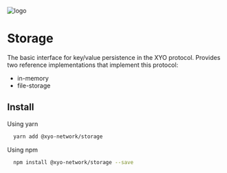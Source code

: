 [logo]: https://cdn.xy.company/img/brand/XY_Logo_GitHub.png

![logo]

# Storage

The basic interface for key/value persistence in the XYO protocol. Provides two reference implementations that implement this protocol:

- in-memory
- file-storage

## Install

Using yarn

```sh
  yarn add @xyo-network/storage
```

Using npm

```sh
  npm install @xyo-network/storage --save
```
